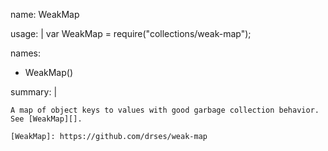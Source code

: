 
name: WeakMap

usage: |
    var WeakMap = require("collections/weak-map");

names:
-   WeakMap()

summary: |

    A map of object keys to values with good garbage collection behavior.
    See [WeakMap][].

    [WeakMap]: https://github.com/drses/weak-map

